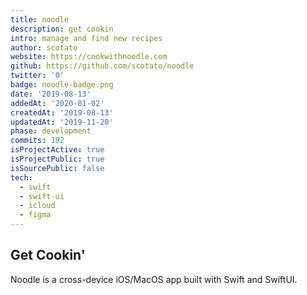 ```yaml
---
title: noodle
description: get cookin
intro: manage and find new recipes
author: scotato
website: https://cookwithnoodle.com
github: https://github.com/scotato/noodle
twitter: '0'
badge: noodle-badge.png
date: '2019-08-13'
addedAt: '2020-01-02'
createdAt: '2019-08-13'
updatedAt: '2019-11-20'
phase: development
commits: 192
isProjectActive: true
isProjectPublic: true
isSourcePublic: false
tech: 
  - swift
  - swift-ui
  - icloud
  - figma
---
```


## Get Cookin'
Noodle is a cross-device iOS/MacOS app built with Swift and SwiftUI. 
